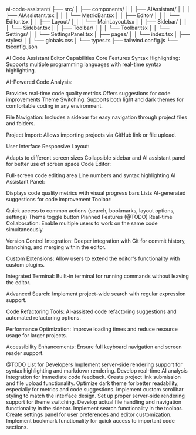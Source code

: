 ai-code-assistant/
├── src/
│   ├── components/
│   │   ├── AIAssistant/
│   │   │   ├── AIAssistant.tsx
│   │   │   └── MetricBar.tsx
│   │   ├── Editor/
│   │   │   └── Editor.tsx
│   │   ├── Layout/
│   │   │   └── MainLayout.tsx
│   │   ├── Sidebar/
│   │   │   └── Sidebar.tsx
│   │   ├── Toolbar/
│   │   │   └── Toolbar.tsx
│   │   └── Settings/
│   │       └── SettingsPanel.tsx
│   ├── pages/
│   │   └── index.tsx
│   ├── styles/
│   │   └── globals.css
│   └── types.ts
├── tailwind.config.js
└── tsconfig.json

AI Code Assistant Editor Capabilities
Core Features
Syntax Highlighting: Supports multiple programming languages with real-time syntax highlighting.

AI-Powered Code Analysis:

Provides real-time code quality metrics
Offers suggestions for code improvements
Theme Switching: Supports both light and dark themes for comfortable coding in any environment.

File Navigation: Includes a sidebar for easy navigation through project files and folders.

Project Import: Allows importing projects via GitHub link or file upload.

User Interface
Responsive Layout:

Adapts to different screen sizes
Collapsible sidebar and AI assistant panel for better use of screen space
Code Editor:

Full-screen code editing area
Line numbers and syntax highlighting
AI Assistant Panel:

Displays code quality metrics with visual progress bars
Lists AI-generated suggestions for code improvement
Toolbar:

Quick access to common actions (search, bookmarks, layout options, settings)
Theme toggle button
Planned Features (@TODO)
Real-time Collaboration: Enable multiple users to work on the same code simultaneously.

Version Control Integration: Deeper integration with Git for commit history, branching, and merging within the editor.

Custom Extensions: Allow users to extend the editor's functionality with custom plugins.

Integrated Terminal: Built-in terminal for running commands without leaving the editor.

Advanced Search: Implement project-wide search with regular expression support.

Code Refactoring Tools: AI-assisted code refactoring suggestions and automated refactoring options.

Performance Optimization: Improve loading times and reduce resource usage for larger projects.

Accessibility Enhancements: Ensure full keyboard navigation and screen reader support.

@TODO List for Developers
Implement server-side rendering support for syntax highlighting and markdown rendering.
Develop real-time AI analysis integration for immediate code feedback.
Create project link submission and file upload functionality.
Optimize dark theme for better readability, especially for metrics and code suggestions.
Implement custom scrollbar styling to match the interface design.
Set up proper server-side rendering support for theme switching.
Develop actual file handling and navigation functionality in the sidebar.
Implement search functionality in the toolbar.
Create settings panel for user preferences and editor customization.
Implement bookmark functionality for quick access to important code sections.